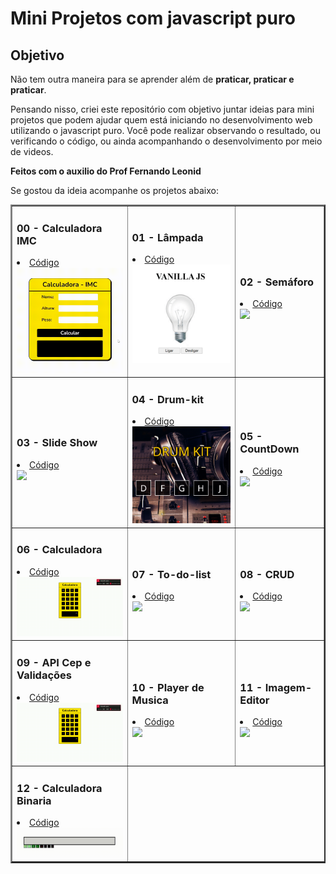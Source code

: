 # Mini Projetos com javascript puro

## Objetivo
Não tem outra maneira para se aprender além de **praticar, praticar e praticar**.

Pensando nisso, criei este repositório com objetivo juntar ideias para mini projetos que podem ajudar quem está iniciando no desenvolvimento web utilizando o javascript puro.
Você pode realizar observando o resultado, ou verificando o código, ou ainda acompanhando o desenvolvimento por meio de videos.

**Feitos com o auxilio do Prof Fernando Leonid**

Se gostou da ideia acompanhe os projetos abaixo:

<table border="2">
  <tr>
    <td>
        <h3>00 - Calculadora IMC</h3>
        <li><a href="">Código</a></li>
        <a href=""><img src="./img/00-imc.gif" width="250px"></a>
    </td>
      <td>
        <h3>01 - Lâmpada</h3>
        <li><a href="https://github.com/victor-joness/CodeChallenges/tree/main/Fernando%20Leonid%20-%20Challenger/01-Lampada%20em%20Js">Código</a></li>
        <a href="https://github.com/victor-joness/CodeChallenges/tree/main/Fernando%20Leonid%20-%20Challenger/01-Lampada%20em%20Js"><img src="./img/01-lamp.gif" width="250px"></a>
    </td>
    <td>
      <h3>02 - Semáforo</h3>
      <li><a href="">Código</a></li>
      <a href=""><img src="./img/02-semáfoto.gif" width="250px" ></a>
    </td>
  </tr>
  <tr>
    <td>
      <h3>03 - Slide Show</h3>
      <li><a href="">Código</a></li>
      <a href=""><img src="./img/03-slidershow.gif" width="250px" ></a>
    </td>
    <td>
      <h3>04 - Drum-kit</h3>
      <li><a href="">Código</a></li>
      <a href=""><img src="./img/04-DRUM-KIT.gif" width="250px" ></a>
    </td>
    <td>
      <h3>05 - CountDown</h3>
      <li><a href="">Código</a></li>
      <a href=""><img src="./img/05-countdown.gif" width="250px" ></a>
    </td>
  </tr>
  <tr>
    <td>
      <h3>06 - Calculadora</h3>
      <li><a href="">Código</a></li>
      <a href=""><img src="./img/06-Calculadora.gif" width="250px" ></a>
    </td>
    <td>
      <h3>07 - To-do-list</h3>
      <li><a href="">Código</a></li>
      <a href=""><img src="./img/07-todo-List.gif" width="250px" ></a>
    </td>
    <td>
      <h3>08 - CRUD</h3>
      <li><a href="">Código</a></li>
      <a href=""><img src="./img/08-crud.gif" width="250px" ></a>
    </td>
  </tr>
  <tr>
    <td>
      <h3>09 - API Cep e Validações</h3>
      <li><a href="">Código</a></li>
      <a href=""><img src="./img/06-Calculadora.gif" width="250px" ></a>
    </td>
    <td>
      <h3>10 - Player de Musica</h3>
      <li><a href="">Código</a></li>
      <a href=""><img src="./img/07-todo-List.gif" width="250px" ></a>
    </td>
    <td>
      <h3>11 - Imagem-Editor</h3>
      <li><a href="">Código</a></li>
      <a href=""><img src="./img/08-crud.gif" width="250px" ></a>
    </td>
  </tr>
  <tr>
    <td>
      <h3>12 - Calculadora Binaria</h3>
      <li><a href="https://github.com/victor-joness/CodeChallenges/tree/main/Fernando%20Leonid%20-%20Challenger/12-Binary-Calculator">Código</a></li>
      <a href="https://github.com/victor-joness/CodeChallenges/tree/main/Fernando%20Leonid%20-%20Challenger/12-Binary-Calculator"><img src="./img/12-binaria.gif" width="250px"></a>
    </td>
  </tr>
</table>
